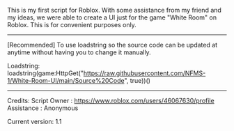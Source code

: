This is my first script for Roblox. 
With some assistance from my friend and my ideas, we were able to create a UI just for the game "White Room" on Roblox.
This is for convenient purposes only.

_______________________________________________________________________________________________________________________________

[Recommended] To use loadstring so the source code can be updated at anytime without having you to change it manually. 

Loadstring: loadstring(game:HttpGet("https://raw.githubusercontent.com/NFMS-1/White-Room-UI/main/Source%20Code", true))()

_______________________________________________________________________________________________________________________________

Credits:
Script Owner : https://www.roblox.com/users/46067630/profile
Assistance : Anonymous


Current version: 1.1
